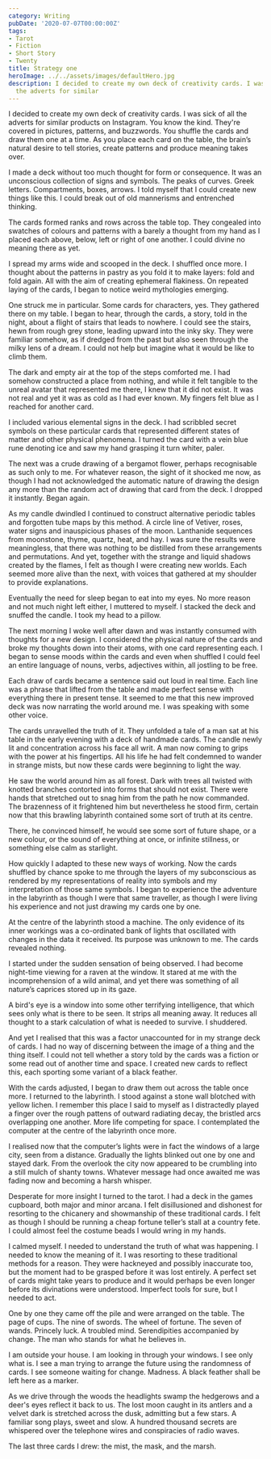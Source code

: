 ```yaml
---
category: Writing
pubDate: '2020-07-07T00:00:00Z'
tags:
- Tarot
- Fiction
- Short Story
- Twenty
title: Strategy one
heroImage: ../../assets/images/defaultHero.jpg
description: I decided to create my own deck of creativity cards. I was sick of all
  the adverts for similar
---
```

I decided to create my own deck of creativity cards. I was sick of all the adverts for similar products on Instagram. You know the kind. They're covered in pictures, patterns, and buzzwords. You shuffle the cards and draw them one at a time. As you place each card on the table, the brain’s natural desire to tell stories, create patterns and produce meaning takes over. 

I made a deck without too much thought for form or consequence. It was an unconscious collection of signs and symbols. The peaks of curves. Greek letters. Compartments, boxes, arrows. I told myself that I could create new things like this. I could break out of old mannerisms and entrenched thinking.

The cards formed ranks and rows across the table top. They congealed into swatches of colours and patterns with a barely a thought from my hand as I placed each above, below, left or right of one another. I could divine no meaning there as yet.

I spread my arms wide and scooped in the deck. I shuffled once more. I thought about the patterns in pastry as you fold it to make layers: fold and fold again. All with the aim of creating ephemeral flakiness. On repeated laying of the cards, I began to notice weird mythologies emerging.

One struck me in particular. Some cards for characters, yes. They gathered there on my table. I began to hear, through the cards, a story, told in the night, about a flight of stairs that leads to nowhere. I could see the stairs, hewn from rough grey stone, leading upward into the inky sky. They were familiar somehow, as if dredged from the past but also seen through the milky lens of a dream. I could not help but imagine what it would be like to climb them.

The dark and empty air at the top of the steps comforted me. I had somehow constructed a place from nothing, and while it felt tangible to the unreal avatar that represented me there, I knew that it did not exist. It was not real and yet it was as cold as I had ever known. My fingers felt blue as I reached for another card.

I included various elemental signs in the deck. I had scribbled secret symbols on these particular cards that represented different states of matter and other physical phenomena. I turned the card with a vein blue rune denoting ice and saw my hand grasping it turn whiter, paler.

The next was a crude drawing of a bergamot flower, perhaps recognisable as such only to me. For whatever reason, the sight of it shocked me now, as though I had not acknowledged the automatic nature of drawing the design any more than the random act of drawing that card from the deck. I dropped it instantly. Began again.

As my candle dwindled I continued to construct alternative periodic tables and forgotten tube maps by this method. A circle line of Vetiver, roses, water signs and inauspicious phases of the moon. Lanthanide sequences from moonstone, thyme, quartz, heat, and hay. I was sure the results were meaningless, that there was nothing to be distilled from these arrangements and permutations. And yet, together with the strange and liquid shadows created by the flames, I felt as though I were creating new worlds. Each seemed more alive than the next, with voices that gathered at my shoulder to provide explanations.

Eventually the need for sleep began to eat into my eyes. No more reason and not much night left either, I muttered to myself. I stacked the deck and snuffed the candle. I took my head to a pillow. 

The next morning I woke well after dawn and was instantly consumed with thoughts for a new design. I considered the physical nature of the cards and broke my thoughts down into their atoms, with one card representing each. I began to sense moods within the cards and even when shuffled I could feel an entire language of nouns, verbs, adjectives within, all jostling to be free. 

Each draw of cards became a sentence said out loud in real time. Each line was a phrase that lifted from the table and made perfect sense with everything there in present tense. It seemed to me that this new improved deck was now narrating the world around me. I was speaking with some other voice.

The cards unravelled the truth of it. They unfolded a tale of a man sat at his table in the early evening with a deck of handmade cards. The candle newly lit and concentration across his face all writ. A man now coming to grips with the power at his fingertips. All his life he had felt condemned to wander in strange mists, but now these cards were beginning to light the way.

He saw the world around him as all forest. Dark with trees all twisted with knotted branches contorted into forms that should not exist. There were hands that stretched out to snag him from the path he now commanded. The brazenness of it frightened him but nevertheless he stood firm, certain now that this brawling labyrinth contained some sort of truth at its centre.

There, he convinced himself, he would see some sort of future shape, or a new colour, or the sound of everything at once, or infinite stillness, or something else calm as starlight. 

How quickly I adapted to these new ways of working. Now the cards shuffled by chance spoke to me through the layers of my subconscious as rendered by my representations of reality into symbols and my interpretation of those same symbols. I began to experience the adventure in the labyrinth as though I were that same traveller, as though I were living his experience and not just drawing my cards one by one.

At the centre of the labyrinth stood a machine. The only evidence of its inner workings was a co-ordinated bank of lights that oscillated with changes in the data it received. Its purpose was unknown to me. The cards revealed nothing.

I started under the sudden sensation of being observed. I had become night-time viewing for a raven at the window. It stared at me with the incomprehension of a wild animal, and yet there was something of all nature’s caprices stored up in its gaze.

A bird's eye is a window into some other terrifying intelligence, that which sees only what is there to be seen. It strips all meaning away. It reduces all thought to a stark calculation of what is needed to survive. I shuddered.

And yet I realised that this was a factor unaccounted for in my strange deck of cards. I had no way of discerning between the image of a thing and the thing itself. I could not tell whether a story told by the cards was a fiction or some read out of another time and space. I created new cards to reflect this, each sporting some variant of a black feather.

With the cards adjusted, I began to draw them out across the table once more. I returned to the labyrinth. I stood against a stone wall blotched with yellow lichen. I remember this place I said to myself as I distractedly played a finger over the rough pattens of outward radiating decay, the bristled arcs overlapping one another. More life competing for space. I contemplated the computer at the centre of the labyrinth once more.

I realised now that the computer’s lights were in fact the windows of a large city, seen from a distance. Gradually the lights blinked out one by one and stayed dark. From the overlook the city now appeared to be crumbling into a still mulch of shanty towns. Whatever message had once awaited me was fading now and becoming a harsh whisper. 

Desperate for more insight I turned to the tarot. I had a deck in the games cupboard, both major and minor arcana. I felt disillusioned and dishonest for resorting to the chicanery and showmanship of these traditional cards. I felt as though I should be running a cheap fortune teller’s stall at a country fete. I could almost feel the costume beads I would wring in my hands. 

I calmed myself. I needed to understand the truth of what was happening. I needed to know the meaning of it. I was resorting to these traditional methods for a reason. They were hackneyed and possibly inaccurate too, but the moment had to be grasped before it was lost entirely. A perfect set of cards might take years to produce and it would perhaps be even longer before its divinations were understood. Imperfect tools for sure, but I needed to act.

One by one they came off the pile and were arranged on the table. The page of cups. The nine of swords. The wheel of fortune. The seven of wands. Princely luck. A troubled mind. Serendipities accompanied by change. The man who stands for what he believes in.

I am outside your house. I am looking in through your windows. I see only what is. I see a man trying to arrange the future using the randomness of cards. I see someone waiting for change. Madness. A black feather shall be left here as a marker.

As we drive through the woods the headlights swamp the hedgerows and a deer's eyes reflect it back to us. The lost moon caught in its antlers and a velvet dark is stretched across the dusk, admitting but a few stars. A familiar song plays, sweet and slow.  A hundred thousand secrets are whispered over the telephone wires and conspiracies of radio waves.

The last three cards I drew: the mist, the mask, and the marsh.